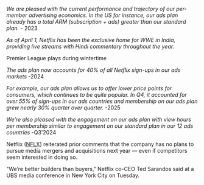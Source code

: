 _We are pleased with the current performance and trajectory of our per-member advertising economics. In the US for instance, our ads plan already has a total ARM (subscription + ads) greater than our standard plan._ - 2023

_As of April 1, Netflix has been the exclusive home for WWE in India, providing live streams with Hindi commentary throughout the year._

Premier League plays during wintertime

_The ads plan now accounts for 40% of all Netflix sign-ups in our ads markets_ -2024

_For example, our ads plan allows us to offer lower price points for consumers, which continues to be quite popular. In Q4, it accounted for over 55% of sign-ups in our ads countries and membership on our ads plan grew nearly 30% quarter over quarter._ -2025


_We’re also pleased with the engagement on our ads plan with view hours per membership similar to engagement on our standard plan in our 12 ads countries_ -Q3'2024

Netflix ([NFLX](https://finance.yahoo.com/quote/NFLX)) reiterated prior comments that the company has no plans to pursue media mergers and acquisitions next year — even if competitors seem interested in doing so.

"We’re better builders than buyers," Netflix co-CEO Ted Sarandos said at a UBS media conference in New York City on Tuesday.

